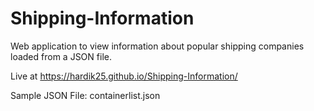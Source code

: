 # Shipping-Information
Web application to view information about popular shipping companies loaded from a JSON file.

Live at https://hardik25.github.io/Shipping-Information/

Sample JSON File: containerlist.json 

